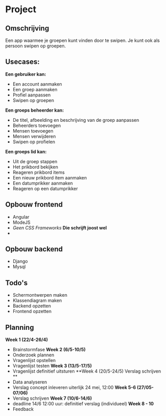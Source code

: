 # Project
## Omschrijving
Een app waarmee je groepen kunt vinden door te swipen. Je kunt ook als persoon swipen op groepen. 
## Usecases:
**Een gebruiker kan:**
- Een account aanmaken
- Een groep aanmaken
- Profiel aanpassen
- Swipen op groepen

**Een groeps beheerder kan:**
- De titel, afbeelding en beschrijving van de groep aanpassen
- Beheerders toevoegen
- Mensen toevoegen
- Mensen verwijderen
- Swipen op profielen

**Een groeps lid kan:**
- Uit de groep stappen
- Het prikbord bekijken
- Reageren prikbord items
- Een nieuw prikbord item aanmaken
- Een datumprikker aanmaken
- Reageren op een datumprikker

## Opbouw frontend
- Angular
- ModeJS
- *Geen CSS Frameworks* **Die schrijft joost wel**
- 

## Opbouw backend
- Django
- Mysql

## Todo's
- Schermontwerpen maken
- Klassendiagram maken
- Backend opzetten
- Frontend opzetten

## Planning
**Week 1 (22/4-26/4)**
- Brainstormfase
**Week 2 (6/5-10/5)**
- Onderzoek plannen
- Vragenlijst opstellen
- Vragenlijst testen
**Week 3 (13/5-17/5)**
- Vragenlijst definitief uitsturen
**Week 4 (20/5-24/5) Verslag schrijven **
- Data analyseren
- Verslag concept inleveren uiterlijk 24 mei, 12:00
**Week 5-6 (27/05-07/06)**
- Verslag schrijven
**Week 7 (10/6-14/6)**
- deadline 14/6 12:00 uur: definitief verslag (individueel)
**Week 8 - 10**
- Feedback 
